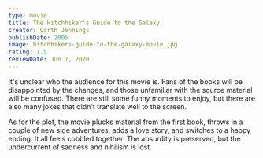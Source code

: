 ```yaml
---
type: movie
title: The Hitchhiker's Guide to the Galaxy
creator: Garth Jennings
publishDate: 2005
image: hitchhikers-guide-to-the-galaxy-movie.jpg
rating: 1.5
reviewDate: Jun 7, 2020
---
```


It's unclear who the audience for this movie is. Fans of the books will be disappointed by the changes, and those unfamiliar with the source material will be confused. There are still some funny moments to enjoy, but there are also many jokes that didn't translate well to the screen.

As for the plot, the movie plucks material from the first book, throws in a couple of new side adventures, adds a love story, and switches to a happy ending. It all feels cobbled together. The absurdity is preserved, but the undercurrent of sadness and nihilism is lost. 

<!--
  Arthur Dent - Human protagonist who we follow around the univserse. It's his house that is being bulldozed at the start.

  Ford Prefect - Friend of Arthur who brings him on the adventures by initially hitchhiking on a passing by Vogon ship before Earth is destroyed to make way for a bypass.

  Zaphod Beeblebrox - President of the galaxy. Steals Heart of Gold ship that has an improability drive. A little unclear how exactly the drive works, but it takes them around the universe.

  Trillian - w/Zaphod

  Marvin the Paranoid Android
-->
